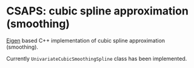 # CSAPS: cubic spline approximation (smoothing)

[Eigen](http://eigen.tuxfamily.org/index.php?title=Main_Page) based C++ implementation of cubic spline approximation (smoothing). 

Currently `UnivariateCubicSmoothingSpline` class has been implemented.
